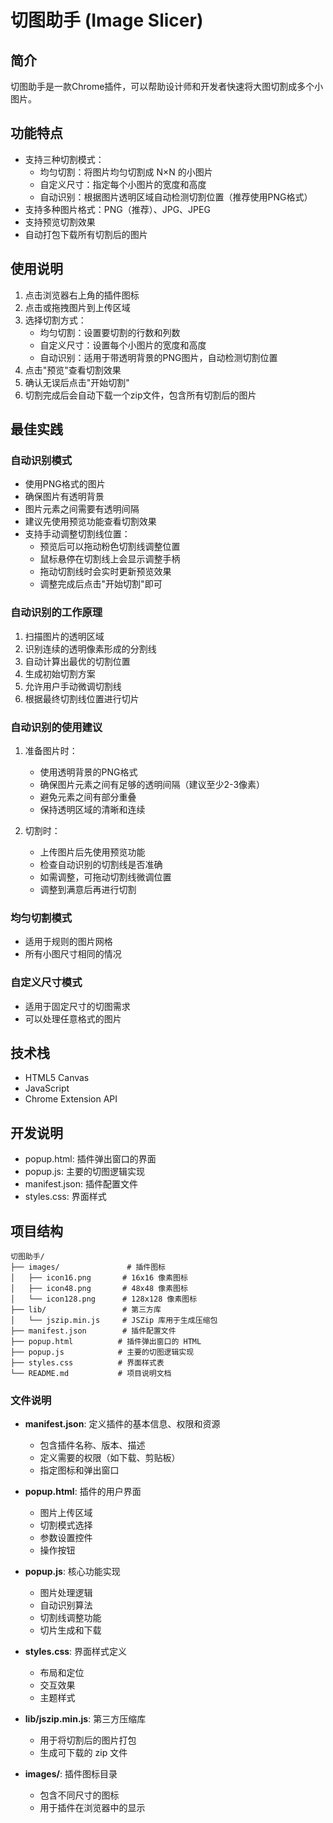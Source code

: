 # 切图助手 (Image Slicer)

## 简介

切图助手是一款Chrome插件，可以帮助设计师和开发者快速将大图切割成多个小图片。

## 功能特点

- 支持三种切割模式：
  - 均匀切割：将图片均匀切割成 N×N 的小图片
  - 自定义尺寸：指定每个小图片的宽度和高度
  - 自动识别：根据图片透明区域自动检测切割位置（推荐使用PNG格式）
- 支持多种图片格式：PNG（推荐）、JPG、JPEG
- 支持预览切割效果
- 自动打包下载所有切割后的图片

## 使用说明

1. 点击浏览器右上角的插件图标
2. 点击或拖拽图片到上传区域
3. 选择切割方式：
   - 均匀切割：设置要切割的行数和列数
   - 自定义尺寸：设置每个小图片的宽度和高度
   - 自动识别：适用于带透明背景的PNG图片，自动检测切割位置
4. 点击"预览"查看切割效果
5. 确认无误后点击"开始切割"
6. 切割完成后会自动下载一个zip文件，包含所有切割后的图片

## 最佳实践

### 自动识别模式
- 使用PNG格式的图片
- 确保图片有透明背景
- 图片元素之间需要有透明间隔
- 建议先使用预览功能查看切割效果
- 支持手动调整切割线位置：
  - 预览后可以拖动粉色切割线调整位置
  - 鼠标悬停在切割线上会显示调整手柄
  - 拖动切割线时会实时更新预览效果
  - 调整完成后点击"开始切割"即可

### 自动识别的工作原理
1. 扫描图片的透明区域
2. 识别连续的透明像素形成的分割线
3. 自动计算出最优的切割位置
4. 生成初始切割方案
5. 允许用户手动微调切割线
6. 根据最终切割线位置进行切片

### 自动识别的使用建议
1. 准备图片时：
   - 使用透明背景的PNG格式
   - 确保图片元素之间有足够的透明间隔（建议至少2-3像素）
   - 避免元素之间有部分重叠
   - 保持透明区域的清晰和连续

2. 切割时：
   - 上传图片后先使用预览功能
   - 检查自动识别的切割线是否准确
   - 如需调整，可拖动切割线微调位置
   - 调整到满意后再进行切割

### 均匀切割模式
- 适用于规则的图片网格
- 所有小图尺寸相同的情况

### 自定义尺寸模式
- 适用于固定尺寸的切图需求
- 可以处理任意格式的图片

## 技术栈

- HTML5 Canvas
- JavaScript
- Chrome Extension API

## 开发说明

- popup.html: 插件弹出窗口的界面
- popup.js: 主要的切图逻辑实现
- manifest.json: 插件配置文件
- styles.css: 界面样式

## 项目结构

```
切图助手/
├── images/               # 插件图标
│   ├── icon16.png       # 16x16 像素图标
│   ├── icon48.png       # 48x48 像素图标
│   └── icon128.png      # 128x128 像素图标
├── lib/                 # 第三方库
│   └── jszip.min.js     # JSZip 库用于生成压缩包
├── manifest.json        # 插件配置文件
├── popup.html          # 插件弹出窗口的 HTML
├── popup.js            # 主要的切图逻辑实现
├── styles.css          # 界面样式表
└── README.md           # 项目说明文档
```

### 文件说明

- **manifest.json**: 定义插件的基本信息、权限和资源
  - 包含插件名称、版本、描述
  - 定义需要的权限（如下载、剪贴板）
  - 指定图标和弹出窗口

- **popup.html**: 插件的用户界面
  - 图片上传区域
  - 切割模式选择
  - 参数设置控件
  - 操作按钮

- **popup.js**: 核心功能实现
  - 图片处理逻辑
  - 自动识别算法
  - 切割线调整功能
  - 切片生成和下载

- **styles.css**: 界面样式定义
  - 布局和定位
  - 交互效果
  - 主题样式

- **lib/jszip.min.js**: 第三方压缩库
  - 用于将切割后的图片打包
  - 生成可下载的 zip 文件

- **images/**: 插件图标目录
  - 包含不同尺寸的图标
  - 用于插件在浏览器中的显示


